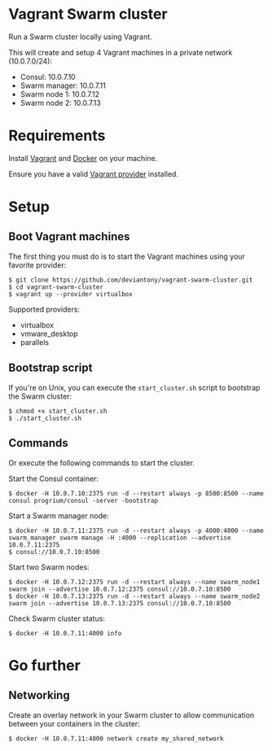 # Vagrant Swarm cluster

Run a Swarm cluster locally using Vagrant.

This will create and setup 4 Vagrant machines in a private network (10.0.7.0/24):

* Consul: 10.0.7.10
* Swarm manager: 10.0.7.11
* Swarm node 1: 10.0.7.12
* Swarm node 2: 10.0.7.13

# Requirements

Install [Vagrant][vagranthome] and [Docker][dockerhome] on your machine.

Ensure you have a valid [Vagrant provider][vagrantprovider] installed.

# Setup

## Boot Vagrant machines

The first thing you must do is to start the Vagrant machines using your favorite provider:

```
$ git clone https://github.com/deviantony/vagrant-swarm-cluster.git
$ cd vagrant-swarm-cluster
$ vagrant up --provider virtualbox
```

Supported providers:

* virtualbox
* vmware_desktop
* parallels

## Bootstrap script

If you're on Unix, you can execute the `start_cluster.sh` script to bootstrap the Swarm cluster:

```shell
$ chmod +x start_cluster.sh
$ ./start_cluster.sh
```

## Commands

Or execute the following commands to start the cluster.

Start the Consul container:

```shell
$ docker -H 10.0.7.10:2375 run -d --restart always -p 8500:8500 --name consul progrium/consul -server -bootstrap
```

Start a Swarm manager node:

```shell
$ docker -H 10.0.7.11:2375 run -d --restart always -p 4000:4000 --name swarm_manager swarm manage -H :4000 --replication --advertise 10.0.7.11:2375
$ consul://10.0.7.10:8500
```

Start two Swarm nodes:

```shell
$ docker -H 10.0.7.12:2375 run -d --restart always --name swarm_node1 swarm join --advertise 10.0.7.12:2375 consul://10.0.7.10:8500
$ docker -H 10.0.7.13:2375 run -d --restart always --name swarm_node2 swarm join --advertise 10.0.7.13:2375 consul://10.0.7.10:8500
```

Check Swarm cluster status:

```shell
$ docker -H 10.0.7.11:4000 info
```

# Go further

## Networking

Create an overlay network in your Swarm cluster to allow communication between your containers in the cluster:

```shell
$ docker -H 10.0.7.11:4000 network create my_shared_network
```

[vagranthome]: https://www.vagrantup.com/docs/installation/  "Vagrant installation"
[vagrantprovider]: https://www.vagrantup.com/docs/providers/ "Vagrant providers"
[dockerhome]: https://docs.docker.com/engine/installation/  "Docker installation"
